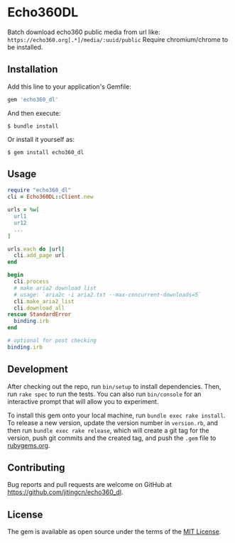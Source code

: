 # Echo360DL

Batch download echo360 public media from url like: `https://echo360.org[.*]/media/:uuid/public`
Require chromium/chrome to be installed.

## Installation

Add this line to your application's Gemfile:

```ruby
gem 'echo360_dl'
```

And then execute:

    $ bundle install

Or install it yourself as:

    $ gem install echo360_dl

## Usage

```ruby
require "echo360_dl"
cli = Echo360DL::Client.new

urls = %w[
  url1
  ur12
  ...
]

urls.each do |url|
  cli.add_page url
end

begin
  cli.process
  # make aria2 download list 
  # usage: `aria2c -i aria2.txt --max-concurrent-downloads=5`
  cli.make_aria2_list
  cli.download_all
rescue StandardError
  binding.irb
end

# optional for post checking
binding.irb
```

## Development

After checking out the repo, run `bin/setup` to install dependencies. Then, run `rake spec` to run the tests. You can also run `bin/console` for an interactive prompt that will allow you to experiment.

To install this gem onto your local machine, run `bundle exec rake install`. To release a new version, update the version number in `version.rb`, and then run `bundle exec rake release`, which will create a git tag for the version, push git commits and the created tag, and push the `.gem` file to [rubygems.org](https://rubygems.org).

## Contributing

Bug reports and pull requests are welcome on GitHub at https://github.com/jitingcn/echo360_dl.

## License

The gem is available as open source under the terms of the [MIT License](https://opensource.org/licenses/MIT).

